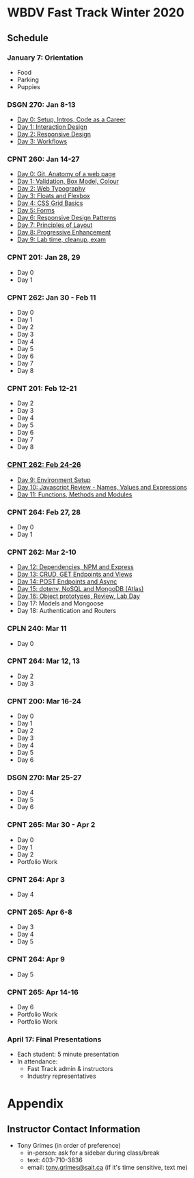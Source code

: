 # WBDV Fast Track Winter 2020
## Schedule
### January 7: Orientation
- Food
- Parking
- Puppies
### DSGN 270: Jan 8-13
- [Day 0: Setup, Intros, Code as a Career](materials/dsgn270/days/d00/README.md)
- [Day 1: Interaction Design](materials/dsgn270/days/d01/README.md)
- [Day 2: Responsive Design](materials/dsgn270/days/d02/README.md)
- [Day 3: Workflows](materials/dsgn270/days/d03/README.md)
### CPNT 260: Jan 14-27
- [Day 0: Git, Anatomy of a web page](materials/cpnt260/days/d00/README.md)
- [Day 1: Validation, Box Model, Colour](materials/cpnt260/days/d01/README.md)
- [Day 2: Web Typography](materials/cpnt260/days/d02/README.md)
- [Day 3: Floats and Flexbox](materials/cpnt260/days/d03/README.md)
- [Day 4: CSS Grid Basics](materials/cpnt260/days/d04/README.md)
- [Day 5: Forms](materials/cpnt260/days/d05/README.md)
- [Day 6: Responsive Design Patterns](materials/cpnt260/days/d06/README.md)
- [Day 7: Principles of Layout](materials/cpnt260/days/d07/README.md)
- [Day 8: Progressive Enhancement](materials/cpnt260/days/d08/README.md)
- [Day 9: Lab time, cleanup, exam](materials/cpnt260/days/d09/README.md)
### CPNT 201: Jan 28, 29
- Day 0
- Day 1
### CPNT 262: Jan 30 - Feb 11
- Day 0
- Day 1
- Day 2
- Day 3
- Day 4
- Day 5
- Day 6
- Day 7
- Day 8
### CPNT 201: Feb 12-21
- Day 2
- Day 3
- Day 4
- Day 5
- Day 6
- Day 7
- Day 8
### [CPNT 262: Feb 24-26](materials/cpnt262/README.md)
- [Day 9: Environment Setup](materials/cpnt262/chapters/ch00/README.md)
- [Day 10: Javascript Review - Names, Values and Expressions](materials/cpnt262/chapters/ch01/README.md)
- [Day 11: Functions, Methods and Modules](materials/cpnt262/chapters/ch02/README.md)
### CPNT 264: Feb 27, 28
- Day 0
- Day 1
### CPNT 262: Mar 2-10
- [Day 12: Dependencies, NPM and Express](materials/cpnt262/chapters/ch03/README.md)
- [Day 13: CRUD, GET Endpoints and Views](materials/cpnt262/chapters/ch04/README.md)
- [Day 14: POST Endpoints and Async](materials/cpnt262/chapters/ch05/README.md)
- [Day 15: dotenv, NoSQL and MongoDB (Atlas)](materials/cpnt262/chapters/ch06/README.md)
- [Day 16: Object prototypes, Review, Lab Day](materials/cpnt262/chapters/ch07/README.md)
- Day 17: Models and Mongoose
- Day 18: Authentication and Routers
### CPLN 240: Mar 11
- Day 0
### CPNT 264: Mar 12, 13
- Day 2
- Day 3
### CPNT 200: Mar 16-24
- Day 0
- Day 1
- Day 2
- Day 3
- Day 4
- Day 5
- Day 6
### DSGN 270: Mar 25-27
- Day 4
- Day 5
- Day 6
### CPNT 265: Mar 30 - Apr 2
- Day 0
- Day 1
- Day 2
- Portfolio Work
### CPNT 264: Apr 3
- Day 4
### CPNT 265: Apr 6-8
- Day 3
- Day 4
- Day 5
### CPNT 264: Apr 9
- Day 5
### CPNT 265: Apr 14-16
- Day 6
- Portfolio Work
- Portfolio Work
### April 17: Final Presentations
- Each student: 5 minute presentation
- In attendance:
  - Fast Track admin & instructors
  - Industry representatives

# Appendix
## Instructor Contact Information
- Tony Grimes (in order of preference)
  - in-person: ask for a sidebar during class/break
  - text: 403-710-3836
  - email: tony.grimes@sait.ca (if it's time sensitive, text me)
